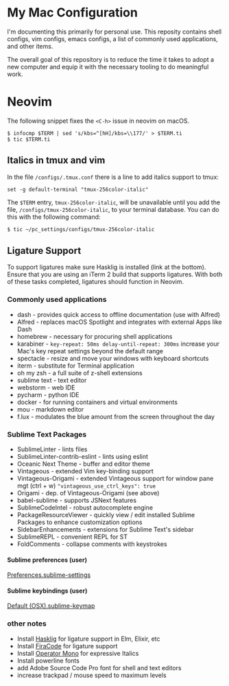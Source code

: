 # My Mac Configuration
I'm documenting this primarily for personal use. This reposity contains shell configs, vim configs, emacs configs, a list of commonly used applications, and other items.

The overall goal of this repository is to reduce the time it takes to adopt a new computer and equip it with the necessary tooling to do meaningful work.


# Neovim

The following snippet fixes the `<C-h>` issue in neovim on macOS.

```
$ infocmp $TERM | sed 's/kbs=^[hH]/kbs=\\177/' > $TERM.ti
$ tic $TERM.ti
```


## Italics in tmux and vim

In the file `/configs/.tmux.conf` there is a line to add italics support to tmux:

```
set -g default-terminal "tmux-256color-italic"
```

The `$TERM` entry, `tmux-256color-italic`, will be unavailable until you add the file, `/configs/tmux-256color-italic`, to your terminal database. You can do this with the following command:

```bash
$ tic ~/pc_settings/configs/tmux-256color-italic
```


## Ligature Support

To support ligatures make sure Hasklig is installed (link at the bottom). Ensure that you are using an iTerm 2 build that supports ligatures. With both of these tasks completed, ligatures should function in Neovim.


### Commonly used applications
* dash - provides quick access to offline documentation (use with Alfred)
* Alfred - replaces macOS Spotlight and integrates with external Apps like Dash
* homebrew - necessary for procuring shell applications
* karabiner - `key-repeat: 50ms delay-until-repeat: 300ms` increase your Mac's key repeat settings beyond the default range
* spectacle - resize and move your windows with keyboard shortcuts
* iterm - substitute for Terminal application
* oh my zsh - a full suite of z-shell extensions
* sublime text - text editor
* webstorm - web IDE
* pycharm - python IDE
* docker - for running containers and virtual environments
* mou - markdown editor
* f.lux - modulates the blue amount from the screen throughout the day

### Sublime Text Packages
* SublimeLinter - lints files
* SublimeLinter-contrib-eslint - lints using eslint
* Oceanic Next Theme - buffer and editor theme
* Vintageous - extended Vim key-binding support
* Vintageous-Origami - extended Vintageous support for window pane mgt (ctrl + w) `"vintageous_use_ctrl_keys": true`
* Origami - dep. of Vintageous-Origami (see above)
* babel-sublime - supports JSNext features
* SublimeCodeIntel - robust autocomplete engine
* PackageResourceViewer - quickly view / edit installed Sublime Packages to enhance customization options
* SidebarEnhancements - extensions for Sublime Text's sidebar
* SublimeREPL - convenient REPL for ST
* FoldComments - collapse comments with keystrokes

#### Sublime preferences (user)

[Preferences.sublime-settings](https://github.com/wpcarro/pc_settings/blob/master/Preferences.sublime-settings)

#### Sublime keybindings (user)

[Default (OSX).sublime-keymap](https://github.com/wpcarro/pc_settings/blob/master/Default%20(OSX).sublime-keymap)

### other notes
* Install [Hasklig](https://github.com/i-tu/Hasklig) for ligature support in Elm, Elixir, etc
* Install [FiraCode](https://github.com/tonsky/FiraCode/wiki) for ligature support
* Install [Operator Mono](http://www.typography.com/blog/introducing-operator) for expressive Italics
* Install powerline fonts 
* add Adobe Source Code Pro font for shell and text editors
* increase trackpad / mouse speed to maximum levels
